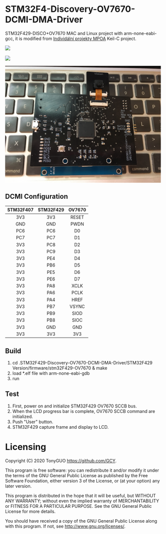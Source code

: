 # STM32F4-Discovery-OV7670-DCMI-DMA-Driver

STM32F429-DISCO+OV7670 MAC and Linux project with arm-none-eabi-gcc, it is modified from [Individální projekty MPOA](http://www.urel.feec.vutbr.cz/MPOA/2014/cam-ov7670) Keil-C project.

![](https://github.com/GCY/STM32F4-OV7670-DCMI-DMA-Driver/blob/master/STM32F429%20Version/res/demo.gif) 

![](https://github.com/GCY/STM32F4-OV7670-DCMI-DMA-Driver/blob/master/STM32F407%20Version/res/demo.gif)

![alt text](https://github.com/GCY/STM32F4-OV7670-DCMI-DMA-Driver/blob/master/STM32F407%20Version/res/v1.jpg?raw=true)



## DCMI Configuration
| STM32F407 | STM32F429 | OV7670 |
| :----: | :----: | :----: |
| 3V3 | 3V3 | RESET |
| GND | GND | PWDN |
| PC6 | PC6 | D0 |
| PC7 | PC7 | D1 |
| 3V3 | PC8 | D2 |
| 3V3 | PC9 | D3 |
| 3V3 | PE4 | D4 |
| 3V3 | PB6 | D5 |
| 3V3 | PE5 | D6 |
| 3V3 | PE6 | D7 |
| 3V3 | PA8 | XCLK |
| 3V3 | PA6 | PCLK |
| 3V3 | PA4 | HREF |
| 3V3 | PB7 | VSYNC |
| 3V3 | PB9 | SIOD |
| 3V3 | PB8 | SIOC |
| 3V3 | GND | GND |
| 3V3 | 3V3 | 3V3 |

## Build

 1. cd .STM32F429-Discovery-OV7670-DCMI-DMA-Driver/STM32F429 Version/firmware/stm32F429-OV7670 & make
 2. load *.elf file with arm-none-eabi-gdb
 3. run

## Test

 1. First, power on and initialize STM32F429 OV7670 SCCB bus.
 2. When the LCD progress bar is complete, OV7670 SCCB command are initialized.
 3. Push "User" button.
 4. STM32F429 capture frame and display to LCD.

Licensing
=======
Copyright (C) 2020  TonyGUO <https://github.com/GCY>.

This program is free software: you can redistribute it and/or modify
it under the terms of the GNU General Public License as published by
the Free Software Foundation, either version 3 of the License, or
(at your option) any later version.

This program is distributed in the hope that it will be useful,
but WITHOUT ANY WARRANTY; without even the implied warranty of
MERCHANTABILITY or FITNESS FOR A PARTICULAR PURPOSE.  See the
GNU General Public License for more details.

You should have received a copy of the GNU General Public License
along with this program.  If not, see <http://www.gnu.org/licenses/>.

